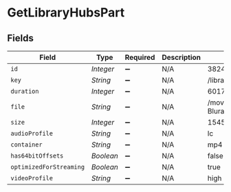 # GetLibraryHubsPart


## Fields

| Field                                                  | Type                                                   | Required                                               | Description                                            | Example                                                |
| ------------------------------------------------------ | ------------------------------------------------------ | ------------------------------------------------------ | ------------------------------------------------------ | ------------------------------------------------------ |
| `id`                                                   | *Integer*                                              | :heavy_minus_sign:                                     | N/A                                                    | 38247                                                  |
| `key`                                                  | *String*                                               | :heavy_minus_sign:                                     | N/A                                                    | /library/parts/38247/1589412494/file.mp4               |
| `duration`                                             | *Integer*                                              | :heavy_minus_sign:                                     | N/A                                                    | 6017237                                                |
| `file`                                                 | *String*                                               | :heavy_minus_sign:                                     | N/A                                                    | /movies/Tangled (2010)/Tangled (2010) Bluray-1080p.mp4 |
| `size`                                                 | *Integer*                                              | :heavy_minus_sign:                                     | N/A                                                    | 1545647447                                             |
| `audioProfile`                                         | *String*                                               | :heavy_minus_sign:                                     | N/A                                                    | lc                                                     |
| `container`                                            | *String*                                               | :heavy_minus_sign:                                     | N/A                                                    | mp4                                                    |
| `has64bitOffsets`                                      | *Boolean*                                              | :heavy_minus_sign:                                     | N/A                                                    | false                                                  |
| `optimizedForStreaming`                                | *Boolean*                                              | :heavy_minus_sign:                                     | N/A                                                    | true                                                   |
| `videoProfile`                                         | *String*                                               | :heavy_minus_sign:                                     | N/A                                                    | high                                                   |
